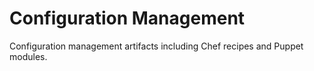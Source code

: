 # Configuration Management

Configuration management artifacts including Chef recipes and Puppet modules.
